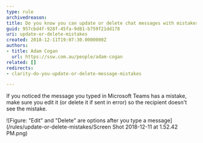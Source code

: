 ```yaml
---
type: rule
archivedreason: 
title: Do you know you can update or delete chat messages with mistakes?
guid: 957cbd4f-928f-45fa-9d81-b759f21dd178
uri: update-or-delete-mistakes
created: 2018-12-11T19:07:30.0000000Z
authors:
- title: Adam Cogan
  url: https://ssw.com.au/people/adam-cogan
related: []
redirects:
- clarity-do-you-update-or-delete-message-mistakes

---
```


If you noticed the message you typed in Microsoft Teams has a mistake, make sure you edit it (or delete it if sent in error) so the recipient doesn't see the mistake.

<!--endintro-->

![Figure: "Edit" and "Delete" are options after you type a message](/rules/update-or-delete-mistakes/Screen Shot 2018-12-11 at 1.52.42 PM.png)

